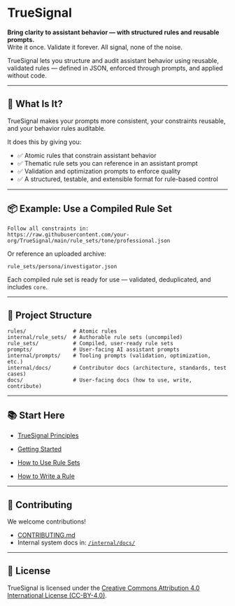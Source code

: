 # TrueSignal

**Bring clarity to assistant behavior — with structured rules and reusable prompts.**  
Write it once. Validate it forever. All signal, none of the noise.

TrueSignal lets you structure and audit assistant behavior using reusable, validated rules — defined in JSON, enforced through prompts, and applied without code.

---

## 🚀 What Is It?

TrueSignal makes your prompts more consistent, your constraints reusable, and your behavior rules auditable.

It does this by giving you:

- ✅ Atomic rules that constrain assistant behavior
- ✅ Thematic rule sets you can reference in an assistant prompt
- ✅ Validation and optimization prompts to enforce quality
- ✅ A structured, testable, and extensible format for rule-based control

---

## 📦 Example: Use a Compiled Rule Set

```text
Follow all constraints in:
https://raw.githubusercontent.com/your-org/TrueSignal/main/rule_sets/tone/professional.json
```

Or reference an uploaded archive:

```text
rule_sets/persona/investigator.json
```

Each compiled rule set is ready for use — validated, deduplicated, and includes `core`.

---

## 🧱 Project Structure

```
rules/               # Atomic rules
internal/rule_sets/  # Authorable rule sets (uncompiled)
rule_sets/           # Compiled, user-ready rule sets
prompts/             # User-facing AI assistant prompts
internal/prompts/    # Tooling prompts (validation, optimization, etc.)
internal/docs/       # Contributor docs (architecture, standards, test cases)
docs/                # User-facing docs (how to use, write, contribute)
```

---

## 📚 Start Here
- [TrueSignal Principles](PROJECT_PRINCIPLES.md)

- [Getting Started](docs/getting_started.md)
- [How to Use Rule Sets](docs/usage/using_rule_sets.md)
- [How to Write a Rule](docs/writing/how_to_write_a_rule.md)

---

## 👥 Contributing

We welcome contributions!

- [CONTRIBUTING.md](CONTRIBUTING.md)
- Internal system docs in: [`/internal/docs/`](internal/docs/)

---

## 📝 License

TrueSignal is licensed under the [Creative Commons Attribution 4.0 International License (CC-BY-4.0)](https://creativecommons.org/licenses/by/4.0/).
